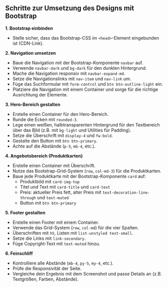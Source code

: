 ## Schritte zur Umsetzung des Designs mit Bootstrap

**1. Bootstrap einbinden**
- Stelle sicher, dass das Bootstrap-CSS im `<head>`-Element eingebunden ist (CDN-Link).

**2. Navigation umsetzen**
- Baue die Navigation mit der Bootstrap-Komponente `navbar` auf.
- Verwende `navbar-dark` und `bg-dark` für den dunklen Hintergrund.
- Mache die Navigation responsiv mit `navbar-expand-md`.
- Setze die Navigationslinks mit `nav-item` und `nav-link` um.
- Füge das Suchformular mit `form-control` und `btn btn-outline-light` ein.
- Platziere die Navigation mit einem Container und sorge für die richtige Ausrichtung der Elemente.

**3. Hero-Bereich gestalten**
- Erstelle einen Container für den Hero-Bereich.
- Runde die Ecken mit `rounded-3`.
- Lege einen weißen, halbtransparenten Hintergrund für den Textbereich über das Bild (z.B. mit `bg-light` und Utilities für Padding).
- Setze die Überschrift mit `display-4` und `fw-bold`.
- Gestalte den Button mit `btn btn-primary`.
- Achte auf die Abstände (`p-5`, `mb-4`, etc.).

**4. Angebotsbereich (Produktkarten)**
- Erstelle einen Container mit Überschrift.
- Nutze das Bootstrap-Grid-System (`row`, `col-md-3`) für die Produktkarten.
- Baue jede Produktkarte mit der Bootstrap-Komponente `card` auf:
  - Produktbild mit `card-img-top`
  - Titel und Text mit `card-title` und `card-text`
  - Preis: aktueller Preis fett, alter Preis mit `text-decoration-line-through` und `text-muted`
  - Button mit `btn btn-primary`

**5. Footer gestalten**
- Erstelle einen Footer mit einem Container.
- Verwende das Grid-System (`row`, `col-md`) für die vier Spalten.
- Überschriften mit `h5`, Listen mit `list-unstyled text-small`.
- Setze die Links mit `link-secondary`.
- Füge Copyright-Text mit `text-muted` hinzu.

**6. Feinschliff**
- Kontrolliere alle Abstände (`mb-4`, `py-5`, `my-4`, etc.).
- Prüfe die Responsivität der Seite.
- Vergleiche dein Ergebnis mit dem Screenshot und passe Details an (z.B. Textgrößen, Farben, Abstände).
